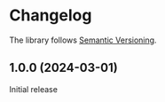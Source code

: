 <!--
SPDX-FileCopyrightText: 2025 Erik Michelson <opensource@erik.michelson.eu>

SPDX-License-Identifier: MIT
-->

# Changelog

The library follows [Semantic Versioning](https://semver.org/).

## 1.0.0 (2024-03-01)

Initial release
